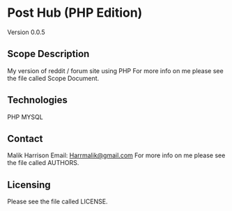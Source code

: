 # Post Hub (PHP Edition)
Version 0.0.5

Scope Description
--------------
My version of reddit / forum site using PHP
For more info on me please see the file called Scope Document.

Technologies
--------------
PHP
MYSQL


Contact
--------------
Malik Harrison
Email: Harrmalik@gmail.com
For more info on me please see the file called AUTHORS.

Licensing
--------------
Please see the file called LICENSE.
